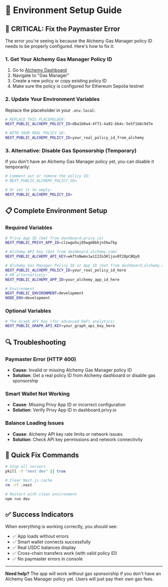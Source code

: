 # 🔧 Environment Setup Guide

## 🚨 CRITICAL: Fix the Paymaster Error

The error you're seeing is because the Alchemy Gas Manager policy ID needs to be properly configured. Here's how to fix it:

### 1. **Get Your Alchemy Gas Manager Policy ID**

1. Go to [Alchemy Dashboard](https://dashboard.alchemy.com)
2. Navigate to "Gas Manager" 
3. Create a new policy or copy existing policy ID
4. Make sure the policy is configured for Ethereum Sepolia testnet

### 2. **Update Your Environment Variables**

Replace the placeholder in your `.env.local`:

```bash
# REPLACE THIS PLACEHOLDER:
NEXT_PUBLIC_ALCHEMY_POLICY_ID=d6a1b0a4-4f71-4a92-bb4c-5e5f1b8c9d7e

# WITH YOUR REAL POLICY ID:
NEXT_PUBLIC_ALCHEMY_POLICY_ID=your_real_policy_id_from_alchemy
```

### 3. **Alternative: Disable Gas Sponsorship (Temporary)**

If you don't have an Alchemy Gas Manager policy yet, you can disable it temporarily:

```bash
# Comment out or remove the policy ID:
# NEXT_PUBLIC_ALCHEMY_POLICY_ID=

# Or set it to empty:
NEXT_PUBLIC_ALCHEMY_POLICY_ID=
```

## 📋 Complete Environment Setup

### Required Variables
```bash
# Privy App ID (Get from dashboard.privy.io)
NEXT_PUBLIC_PRIVY_APP_ID=clzwgw5uj05wgm8bkjn5kw7kp

# Alchemy API Key (Get from dashboard.alchemy.com)
NEXT_PUBLIC_ALCHEMY_API_KEY=wkftoNwmx1w1I2Zo3Kljuv0T28pCBQy0

# Alchemy Gas Manager Policy ID or App ID (Get from dashboard.alchemy.com > Gas Manager)
NEXT_PUBLIC_ALCHEMY_POLICY_ID=your_real_policy_id_here
# OR alternatively:
NEXT_PUBLIC_ALCHEMY_APP_ID=your_alchemy_app_id_here

# Environment
NEXT_PUBLIC_ENVIRONMENT=development
NODE_ENV=development
```

### Optional Variables
```bash
# The Graph API Key (for advanced DeFi analytics)
NEXT_PUBLIC_GRAPH_API_KEY=your_graph_api_key_here
```

## 🔍 Troubleshooting

### Paymaster Error (HTTP 400)
- **Cause**: Invalid or missing Alchemy Gas Manager policy ID
- **Solution**: Get a real policy ID from Alchemy dashboard or disable gas sponsorship

### Smart Wallet Not Working
- **Cause**: Missing Privy App ID or incorrect configuration
- **Solution**: Verify Privy App ID in dashboard.privy.io

### Balance Loading Issues
- **Cause**: Alchemy API key rate limits or network issues
- **Solution**: Check API key permissions and network connectivity

## 🚀 Quick Fix Commands

```bash
# Stop all servers
pkill -f "next dev" || true

# Clear Next.js cache
rm -rf .next

# Restart with clean environment
npm run dev
```

## ✅ Success Indicators

When everything is working correctly, you should see:
- ✅ App loads without errors
- ✅ Smart wallet connects successfully
- ✅ Real USDC balances display
- ✅ Cross-chain transfers work (with valid policy ID)
- ✅ No paymaster errors in console

---

**Need help?** The app will work without gas sponsorship if you don't have an Alchemy Gas Manager policy yet. Users will just pay their own gas fees.
